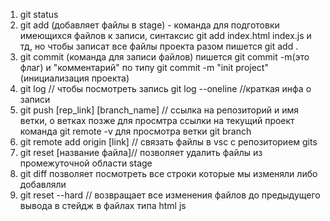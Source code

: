 1. git status
2. git add (добавляет файлы в stage) - команда для подготовки имеющихся файлов к записи, синтаксис
git add index.html index.js и тд, но чтобы записат все файлы проекта разом пишется git add .
3. git commit (команда для записи файлов) пишется git commit -m(это флаг) и "комментарий" по типу
git commit -m "init project" (инициализация проекта)
4. git log // чтобы посмотреть запись git log --oneline //краткая инфа о записи
5. git push [rep_link] [branch_name] // ссылка на репозиторий и имя ветки, о ветках позже
для просмтра ссылки на текущий проект команда git remote -v
для просмотра ветки git branch
6. git remote add origin [link] // связать файлы в vsc с репозиторием gits
7. git reset [название файла]// позволяет удалить файлы из промежуточной области stage
8. git diff позволяет посмотреть все строки которые мы изменяли либо добавляли
9. git reset --hard // возвращает все изменения файлов до предыдущего вывода в стейдж в файлах типа html js